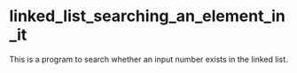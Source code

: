 # linked_list_searching_an_element_in_it
This is a program to search whether an input number exists in the linked list.
